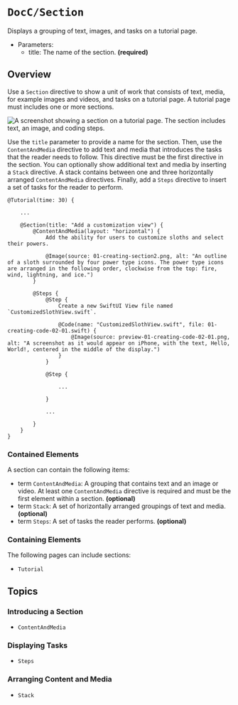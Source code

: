 # ``DocC/Section``

Displays a grouping of text, images, and tasks on a tutorial page.

- Parameters:
    - title: The name of the section. **(required)**

## Overview

Use a `Section` directive to show a unit of work that consists of text, media, for example images and videos, and tasks on a tutorial page. A tutorial page must includes one or more sections.

![A screenshot showing a section on a tutorial page. The section includes text, an image, and coding steps.](1)

Use the `title` parameter to provide a name for the section. Then, use the ``ContentAndMedia`` directive to add text and media that introduces the tasks that the reader needs to follow. This directive must be the first directive in the section. You can optionally show additional text and media by inserting a ``Stack`` directive. A stack contains between one and three horizontally arranged `ContentAndMedia` directives. Finally, add a ``Steps`` directive to insert a set of tasks for the reader to perform.

```
@Tutorial(time: 30) {
    
    ...
    
    @Section(title: "Add a customization view") {
        @ContentAndMedia(layout: "horizontal") {
            Add the ability for users to customize sloths and select their powers.
            
            @Image(source: 01-creating-section2.png, alt: "An outline of a sloth surrounded by four power type icons. The power type icons are arranged in the following order, clockwise from the top: fire, wind, lightning, and ice.")
        }
        
        @Steps {
            @Step {
                Create a new SwiftUI View file named `CustomizedSlothView.swift`.
                
                @Code(name: "CustomizedSlothView.swift", file: 01-creating-code-02-01.swift) {
                    @Image(source: preview-01-creating-code-02-01.png, alt: "A screenshot as it would appear on iPhone, with the text, Hello, World!, centered in the middle of the display.")
                }
            }    
            
            @Step {
                
                ...
                
            }    
            
            ...
 
        }
    }
}
````

### Contained Elements

A section can contain the following items:

- term ``ContentAndMedia``: A grouping that contains text and an image or video. At least one `ContentAndMedia` directive is required and must be the first element within a section. **(optional)**
- term ``Stack``: A set of horizontally arranged groupings of text and media. **(optional)**
- term ``Steps``: A set of tasks the reader performs. **(optional)**

### Containing Elements

The following pages can include sections:

- ``Tutorial``

## Topics

### Introducing a Section

- ``ContentAndMedia``

### Displaying Tasks

- ``Steps``

### Arranging Content and Media

- ``Stack``

<!-- Copyright (c) 2021 Apple Inc and the Swift Project authors. All Rights Reserved. -->
